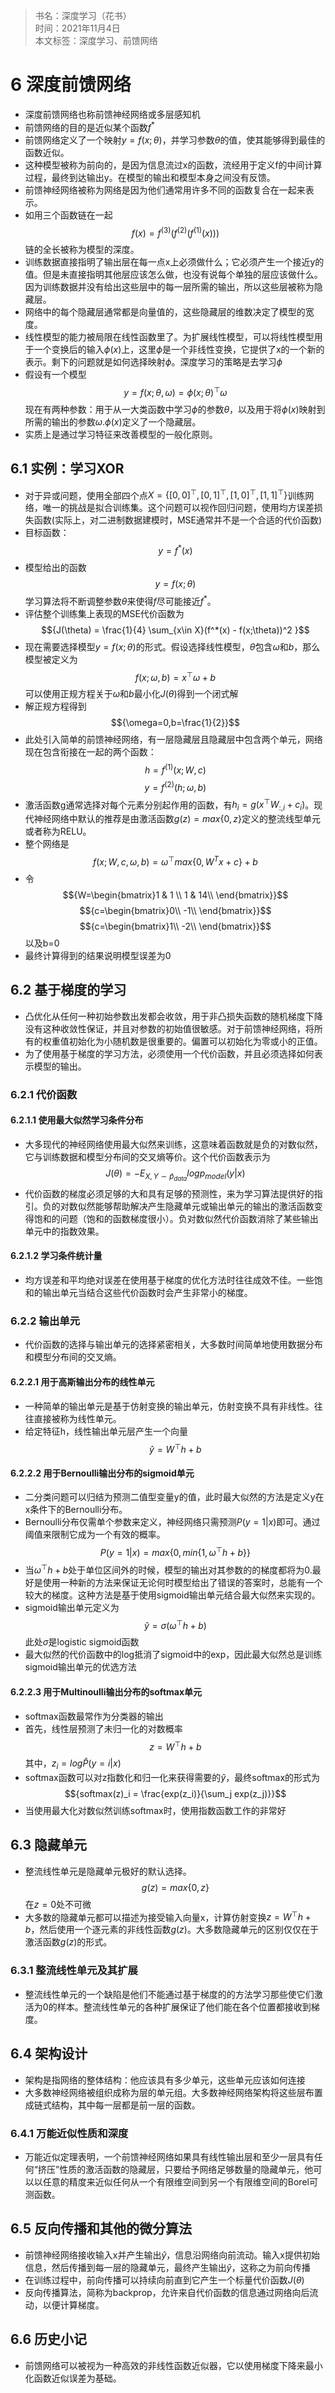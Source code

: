 >书名：深度学习（花书）    
时间：2021年11月4日      
本文标签：深度学习、前馈网络

# 6 深度前馈网络
* 深度前馈网络也称前馈神经网络或多层感知机
* 前馈网络的目的是近似某个函数${f^*}$
* 前馈网络定义了一个映射${y=f(x;\theta)}$，并学习参数$\theta$的值，使其能够得到最佳的函数近似。
* 这种模型被称为前向的，是因为信息流过x的函数，流经用于定义f的中间计算过程，最终到达输出y。在模型的输出和模型本身之间没有反馈。
* 前馈神经网络被称为网络是因为他们通常用许多不同的函数复合在一起来表示。
* 如用三个函数链在一起
  $${f(x) = f^{(3)}(f^{(2)}(f^{(1)}(x)))}$$
  链的全长被称为模型的深度。
* 训练数据直接指明了输出层在每一点x上必须做什么；它必须产生一个接近y的值。但是未直接指明其他层应该怎么做，也没有说每个单独的层应该做什么。因为训练数据并没有给出这些层中的每一层所需的输出，所以这些层被称为隐藏层。
* 网络中的每个隐藏层通常都是向量值的，这些隐藏层的维数决定了模型的宽度。
* 线性模型的能力被局限在线性函数里了。为扩展线性模型，可以将线性模型用于一个变换后的输入${\phi(x)}$上，这里$\phi$是一个非线性变换，它提供了x的一个新的表示。剩下的问题就是如何选择映射$\phi$。深度学习的策略是去学习$\phi$
* 假设有一个模型
  $${y = f(x;\theta,\omega) = \phi(x;\theta)^{\top}\omega}$$
  现在有两种参数：用于从一大类函数中学习$\phi$的参数$\theta$，以及用于将$\phi(x)$映射到所需的输出的参数$\omega$.$\phi(x)$定义了一个隐藏层。
* 实质上是通过学习特征来改善模型的一般化原则。

## 6.1 实例：学习XOR
* 对于异或问题，使用全部四个点${X = \{ [0,0]^{\top},[0,1]^{\top},[1,0]^{\top},[1,1]^{\top}  \}}$训练网络，唯一的挑战是拟合训练集。这个问题可以视作回归问题，使用均方误差损失函数(实际上，对二进制数据建模时，MSE通常并不是一个合适的代价函数)
* 目标函数：
  $${y = f^*(x)}$$
* 模型给出的函数
  $${y = f(x;\theta)}$$
  学习算法将不断调整参数$\theta$来使得$f$尽可能接近$f^*$。
* 评估整个训练集上表现的MSE代价函数为
  $${J(\theta) = \frac{1}{4} \sum_{x\in X}(f^*(x) - f(x;\theta))^2  }$$
* 现在需要选择模型${y = f(x;\theta)}$的形式。假设选择线性模型，$\theta$包含$\omega$和$b$，那么模型被定义为
  $${f(x;\omega,b) = x^{\top}\omega + b}$$
  可以使用正规方程关于$\omega$和$b$最小化${J(\theta)}$得到一个闭式解
* 解正规方程得到$${\omega=0,b=\frac{1}{2}}$$
* 此处引入简单的前馈神经网络，有一层隐藏层且隐藏层中包含两个单元，网络现在包含衔接在一起的两个函数：
  $${h = f^{(1)} (x;W,c)}$$
  $${y = f^{(2)} (h;\omega,b)}$$
* 激活函数g通常选择对每个元素分别起作用的函数，有${h_i = g(x^{\top}W_{:,i}+c_i)}$。现代神经网络中默认的推荐是由激活函数${g(z) = max\{0,z\}}$定义的整流线型单元或者称为RELU。
* 整个网络是
  $${f(x;W,c,\omega,b) = \omega^{\top}max\{ 0,W^Tx+c \} + b}$$
* 令
  $${W=\begin{bmatrix}1 & 1 \\ 1 & 14\\ \end{bmatrix}}$$
  $${c=\begin{bmatrix}0\\ -1\\ \end{bmatrix}}$$
  $${c=\begin{bmatrix}1\\ -2\\ \end{bmatrix}}$$
  以及b=0
* 最终计算得到的结果说明模型误差为0 

## 6.2 基于梯度的学习
* 凸优化从任何一种初始参数出发都会收敛，用于非凸损失函数的随机梯度下降没有这种收敛性保证，并且对参数的初始值很敏感。对于前馈神经网络，将所有的权重值初始化为小随机数是很重要的。偏置可以初始化为零或小的正值。
* 为了使用基于梯度的学习方法，必须使用一个代价函数，并且必须选择如何表示模型的输出。

### 6.2.1 代价函数

#### 6.2.1.1 使用最大似然学习条件分布
* 大多现代的神经网络使用最大似然来训练，这意味着函数就是负的对数似然，它与训练数据和模型分布间的交叉熵等价。这个代价函数表示为
  $${J(\theta) =-E_{X,Y\sim \hat p_{data}}log p_{model}(y|x)}$$
* 代价函数的梯度必须足够的大和具有足够的预测性，来为学习算法提供好的指引。负的对数似然能够帮助解决产生隐藏单元或输出单元的输出的激活函数变得饱和的问题（饱和的函数梯度很小）。负对数似然代价函数消除了某些输出单元中的指数效果。

#### 6.2.1.2 学习条件统计量
* 均方误差和平均绝对误差在使用基于梯度的优化方法时往往成效不佳。一些饱和的输出单元当结合这些代价函数时会产生非常小的梯度。

### 6.2.2 输出单元
* 代价函数的选择与输出单元的选择紧密相关，大多数时间简单地使用数据分布和模型分布间的交叉熵。

#### 6.2.2.1 用于高斯输出分布的线性单元
* 一种简单的输出单元是基于仿射变换的输出单元，仿射变换不具有非线性。往往直接被称为线性单元。
* 给定特征h，线性输出单元层产生一个向量
  $${\hat y = W^{\top}h + b}$$

#### 6.2.2.2 用于Bernoulli输出分布的sigmoid单元
* 二分类问题可以归结为预测二值型变量y的值，此时最大似然的方法是定义y在x条件下的Bernoulli分布。
* Bernoulli分布仅需单个参数来定义，神经网络只需预测${P(y=1|x)}$即可。通过阈值来限制它成为一个有效的概率。
  $${P(y=1|x) = max\{ 0,min\{ 1,\omega^{\top}h + b \} \}}$$
* 当${\omega^{\top}h + b}$处于单位区间外的时候，模型的输出对其参数的的梯度都将为0.最好是使用一种新的方法来保证无论何时模型给出了错误的答案时，总能有一个较大的梯度。这种方法是基于使用sigmoid输出单元结合最大似然来实现的。
* sigmoid输出单元定义为
  $${\hat y = \sigma(\omega^{\top}h + b)}$$
  此处${\sigma}$是logistic sigmoid函数
* 最大似然的代价函数中的log抵消了sigmoid中的exp，因此最大似然总是训练sigmoid输出单元的优选方法

#### 6.2.2.3 用于Multinoulli输出分布的softmax单元
* softmax函数最常作为分类器的输出
* 首先，线性层预测了未归一化的对数概率
  $${z = W^{\top}h+b}$$
  其中，${z_i = log \hat P(y=i|x)}$
* softmax函数可以对z指数化和归一化来获得需要的${\hat y}$，最终softmax的形式为
  $${softmax(z)_i = \frac{exp(z_i)}{\sum_j exp(z_j)}}$$
* 当使用最大化对数似然训练softmax时，使用指数函数工作的非常好

## 6.3 隐藏单元
* 整流线性单元是隐藏单元极好的默认选择。
  $${g(z) = max\{0,z\}}$$
  在${z=0}$处不可微
* 大多数的隐藏单元都可以描述为接受输入向量x，计算仿射变换${z = W^{\top}h+b}$，然后使用一个逐元素的非线性函数${g(z)}$。大多数隐藏单元的区别仅仅在于激活函数${g(z)}$的形式。

### 6.3.1 整流线性单元及其扩展
* 整流线性单元的一个缺陷是他们不能通过基于梯度的的方法学习那些使它们激活为0的样本。整流线性单元的各种扩展保证了他们能在各个位置都接收到梯度。

## 6.4 架构设计
* 架构是指网络的整体结构：他应该具有多少单元，这些单元应该如何连接
* 大多数神经网络被组织成称为层的单元组。大多数神经网络架构将这些层布置成链式结构，其中每一层都是前一层的函数。

### 6.4.1 万能近似性质和深度
* 万能近似定理表明，一个前馈神经网络如果具有线性输出层和至少一层具有任何“挤压”性质的激活函数的隐藏层，只要给予网络足够数量的隐藏单元，他可以以任意的精度来近似任何从一个有限维空间到另一个有限维空间的Borel可测函数。

## 6.5 反向传播和其他的微分算法
* 前馈神经网络接收输入x并产生输出${\hat y}$，信息沿网络向前流动。输入x提供初始信息，然后传播到每一层的隐藏单元，最终产生输出${\hat y}$，这称之为前向传播
* 在训练过程中，前向传播可以持续向前直到它产生一个标量代价函数${J(\theta)}$
* 反向传播算法，简称为backprop，允许来自代价函数的信息通过网络向后流动，以便计算梯度。

## 6.6 历史小记
* 前馈网络可以被视为一种高效的非线性函数近似器，它以使用梯度下降来最小化函数近似误差为基础。